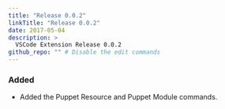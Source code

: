 ```yaml
---
title: "Release 0.0.2"
linkTitle: "Release 0.0.2"
date: 2017-05-04
description: >
  VSCode Extension Release 0.0.2
github_repo: "" # Disable the edit commands
---
```


### Added

- Added the Puppet Resource and Puppet Module commands.
